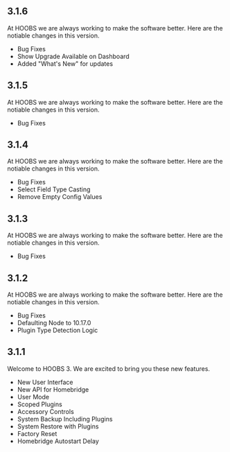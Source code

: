 ## 3.1.6
At HOOBS we are always working to make the software better. Here are the notiable changes in this version.

* Bug Fixes
* Show Upgrade Available on Dashboard
* Added "What's New" for updates

## 3.1.5
At HOOBS we are always working to make the software better. Here are the notiable changes in this version.

* Bug Fixes

## 3.1.4
At HOOBS we are always working to make the software better. Here are the notiable changes in this version.

* Bug Fixes
* Select Field Type Casting
* Remove Empty Config Values

## 3.1.3
At HOOBS we are always working to make the software better. Here are the notiable changes in this version.

* Bug Fixes

## 3.1.2
At HOOBS we are always working to make the software better. Here are the notiable changes in this version.

* Bug Fixes
* Defaulting Node to 10.17.0
* Plugin Type Detection Logic

## 3.1.1
Welcome to HOOBS 3. We are excited to bring you these new features.

* New User Interface
* New API for Homebridge
* User Mode
* Scoped Plugins
* Accessory Controls
* System Backup Including Plugins
* System Restore with Plugins
* Factory Reset
* Homebridge Autostart Delay
